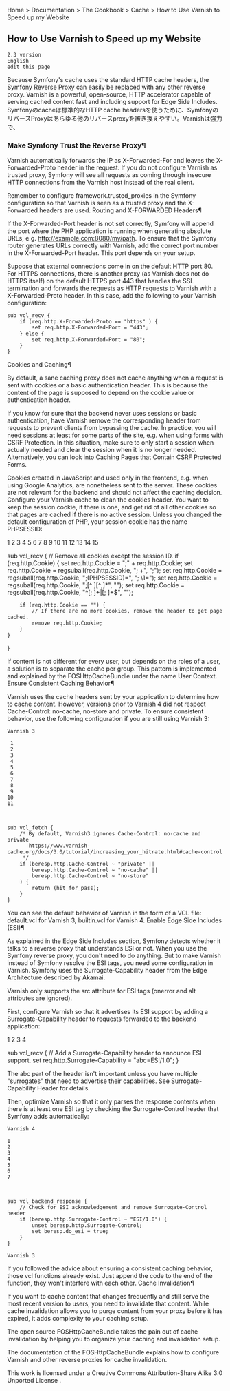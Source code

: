 

Home > Documentation > The Cookbook > Cache > How to Use Varnish to Speed up my Website 

## How to Use Varnish to Speed up my Website

```
2.3 version
English
edit this page
```

Because Symfony's cache uses the standard HTTP cache headers, the Symfony Reverse Proxy can easily be replaced with any other reverse proxy. Varnish is a powerful, open-source, HTTP accelerator capable of serving cached content fast and including support for Edge Side Includes.  
Symfonyのcacheは標準的なHTTP cache headersを使うために、SymfonyのリバースProxyはあらゆる他のリバースproxyを置き換えやすい。Varnishは強力で、


### Make Symfony Trust the Reverse Proxy¶

Varnish automatically forwards the IP as X-Forwarded-For and leaves the X-Forwarded-Proto header in the request. If you do not configure Varnish as trusted proxy, Symfony will see all requests as coming through insecure HTTP connections from the Varnish host instead of the real client.

Remember to configure framework.trusted_proxies in the Symfony configuration so that Varnish is seen as a trusted proxy and the X-Forwarded headers are used.
Routing and X-FORWARDED Headers¶

If the X-Forwarded-Port header is not set correctly, Symfony will append the port where the PHP application is running when generating absolute URLs, e.g. http://example.com:8080/my/path. To ensure that the Symfony router generates URLs correctly with Varnish, add the correct port number in the X-Forwarded-Port header. This port depends on your setup.

Suppose that external connections come in on the default HTTP port 80. For HTTPS connections, there is another proxy (as Varnish does not do HTTPS itself) on the default HTTPS port 443 that handles the SSL termination and forwards the requests as HTTP requests to Varnish with a X-Forwarded-Proto header. In this case, add the following to your Varnish configuration:


```
sub vcl_recv {
    if (req.http.X-Forwarded-Proto == "https" ) {
        set req.http.X-Forwarded-Port = "443";
    } else {
        set req.http.X-Forwarded-Port = "80";
    }
}
```

Cookies and Caching¶

By default, a sane caching proxy does not cache anything when a request is sent with cookies or a basic authentication header. This is because the content of the page is supposed to depend on the cookie value or authentication header.

If you know for sure that the backend never uses sessions or basic authentication, have Varnish remove the corresponding header from requests to prevent clients from bypassing the cache. In practice, you will need sessions at least for some parts of the site, e.g. when using forms with CSRF Protection. In this situation, make sure to only start a session when actually needed and clear the session when it is no longer needed. Alternatively, you can look into Caching Pages that Contain CSRF Protected Forms.

Cookies created in JavaScript and used only in the frontend, e.g. when using Google Analytics, are nonetheless sent to the server. These cookies are not relevant for the backend and should not affect the caching decision. Configure your Varnish cache to clean the cookies header. You want to keep the session cookie, if there is one, and get rid of all other cookies so that pages are cached if there is no active session. Unless you changed the default configuration of PHP, your session cookie has the name PHPSESSID:

 1
 2
 3
 4
 5
 6
 7
 8
 9
10
11
12
13
14
15

	

sub vcl_recv {
    // Remove all cookies except the session ID.
    if (req.http.Cookie) {
        set req.http.Cookie = ";" + req.http.Cookie;
        set req.http.Cookie = regsuball(req.http.Cookie, "; +", ";");
        set req.http.Cookie = regsuball(req.http.Cookie, ";(PHPSESSID)=", "; \1=");
        set req.http.Cookie = regsuball(req.http.Cookie, ";[^ ][^;]*", "");
        set req.http.Cookie = regsuball(req.http.Cookie, "^[; ]+|[; ]+$", "");

        if (req.http.Cookie == "") {
            // If there are no more cookies, remove the header to get page cached.
            remove req.http.Cookie;
        }
    }
}

If content is not different for every user, but depends on the roles of a user, a solution is to separate the cache per group. This pattern is implemented and explained by the FOSHttpCacheBundle under the name User Context.
Ensure Consistent Caching Behavior¶

Varnish uses the cache headers sent by your application to determine how to cache content. However, versions prior to Varnish 4 did not respect Cache-Control: no-cache, no-store and private. To ensure consistent behavior, use the following configuration if you are still using Varnish 3:

    Varnish 3

     1
     2
     3
     4
     5
     6
     7
     8
     9
    10
    11

    	

    sub vcl_fetch {
        /* By default, Varnish3 ignores Cache-Control: no-cache and private
           https://www.varnish-cache.org/docs/3.0/tutorial/increasing_your_hitrate.html#cache-control
         */
        if (beresp.http.Cache-Control ~ "private" ||
            beresp.http.Cache-Control ~ "no-cache" ||
            beresp.http.Cache-Control ~ "no-store"
        ) {
            return (hit_for_pass);
        }
    }

You can see the default behavior of Varnish in the form of a VCL file: default.vcl for Varnish 3, builtin.vcl for Varnish 4.
Enable Edge Side Includes (ESI)¶

As explained in the Edge Side Includes section, Symfony detects whether it talks to a reverse proxy that understands ESI or not. When you use the Symfony reverse proxy, you don't need to do anything. But to make Varnish instead of Symfony resolve the ESI tags, you need some configuration in Varnish. Symfony uses the Surrogate-Capability header from the Edge Architecture described by Akamai.

Varnish only supports the src attribute for ESI tags (onerror and alt attributes are ignored).

First, configure Varnish so that it advertises its ESI support by adding a Surrogate-Capability header to requests forwarded to the backend application:

1
2
3
4

	

sub vcl_recv {
    // Add a Surrogate-Capability header to announce ESI support.
    set req.http.Surrogate-Capability = "abc=ESI/1.0";
}

The abc part of the header isn't important unless you have multiple "surrogates" that need to advertise their capabilities. See Surrogate-Capability Header for details.

Then, optimize Varnish so that it only parses the response contents when there is at least one ESI tag by checking the Surrogate-Control header that Symfony adds automatically:

    Varnish 4

    1
    2
    3
    4
    5
    6
    7

    	

    sub vcl_backend_response {
        // Check for ESI acknowledgement and remove Surrogate-Control header
        if (beresp.http.Surrogate-Control ~ "ESI/1.0") {
            unset beresp.http.Surrogate-Control;
            set beresp.do_esi = true;
        }
    }

    Varnish 3

If you followed the advice about ensuring a consistent caching behavior, those vcl functions already exist. Just append the code to the end of the function, they won't interfere with each other.
Cache Invalidation¶

If you want to cache content that changes frequently and still serve the most recent version to users, you need to invalidate that content. While cache invalidation allows you to purge content from your proxy before it has expired, it adds complexity to your caching setup.

The open source FOSHttpCacheBundle takes the pain out of cache invalidation by helping you to organize your caching and invalidation setup.

The documentation of the FOSHttpCacheBundle explains how to configure Varnish and other reverse proxies for cache invalidation.

This work is licensed under a Creative Commons Attribution-Share Alike 3.0 Unported License .
